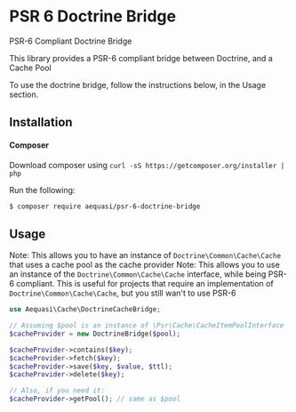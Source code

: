 # PSR 6 Doctrine Bridge
PSR-6 Compliant Doctrine Bridge

This library provides a PSR-6 compliant bridge between Doctrine, and a Cache Pool

To use the doctrine bridge, follow the instructions below, in the Usage section.

## Installation

#### Composer

Download composer using `curl -sS https://getcomposer.org/installer | php`

Run the following:

```sh
$ composer require aequasi/psr-6-doctrine-bridge
```

## Usage

Note: This allows you to have an instance of `Doctrine\Common\Cache\Cache` that uses a cache pool as the cache provider
Note: This allows you to use an instance of the `Doctrine\Common\Cache\Cache` interface, while being PSR-6 compliant. 
This is useful for projects that require an implementation of `Doctrine\Common\Cache\Cache`, but you still wan't to use
PSR-6

```php
use Aequasi\Cache\DoctrineCacheBridge;

// Assuming $pool is an instance of \Psr\Cache\CacheItemPoolInterface
$cacheProvider = new DoctrineBridge($pool);

$cacheProvider->contains($key);
$cacheProvider->fetch($key);
$cacheProvider->save($key, $value, $ttl);
$cacheProvider->delete($key);

// Also, if you need it:
$cacheProvider->getPool(); // same as $pool
```
